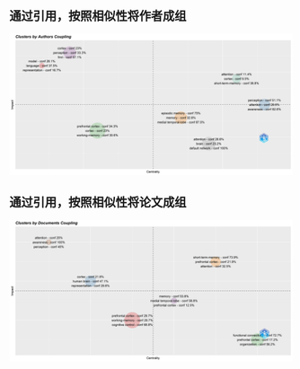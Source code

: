 
## 通过引用，按照相似性将作者成组

[](../2-arranging_information/bibliometrix_plot_table/UnitofAnalysis%3DAuthors%26Title%3DCouplingMap.csv)

![](../2-arranging_information/bibliometrix_plot_table/UnitofAnalysis%3DAuthors%26Title%3DCouplingMap.png)

[](../2-arranging_information/bibliometrix_plot_table/UnitofAnalysis=Authors&Title=CouplingMap_Clusters.csv)

## 通过引用，按照相似性将论文成组

[](../2-arranging_information/bibliometrix_plot_table/UnitofAnalysis%3DDocuments%26Title%3DCouplingMap.csv)

![](../2-arranging_information/bibliometrix_plot_table/UnitofAnalysis%3DDocuments%26Title%3DCouplingMap.png)

[](../2-arranging_information/bibliometrix_plot_table/UnitofAnalysis%3DDocuments%26Title%3DCouplingMap_Clusters.csv)